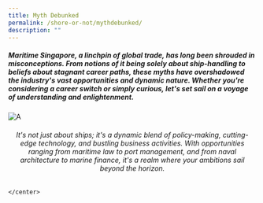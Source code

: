```yaml
---
title: Myth Debunked
permalink: /shore-or-not/mythdebunked/
description: ""
---
```

##### Maritime Singapore, a linchpin of global trade, has long been shrouded in misconceptions. From notions of it being solely about ship-handling to beliefs about stagnant career paths, these myths have overshadowed the industry's vast opportunities and dynamic nature. Whether you're considering a career switch or simply curious, let's set sail on a voyage of understanding and enlightenment.

<img border="0" alt="A" src="https://i.ibb.co/02rX5M2/A.png">

######  <center>It's not just about ships; it's a dynamic blend of policy-making, cutting-edge technology, and bustling business activities. With opportunities ranging from maritime law to port management, and from naval architecture to marine finance, it's a realm where your ambitions sail beyond the horizon.
	
	</center>